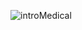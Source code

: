 ![introMedical](https://user-images.githubusercontent.com/32739956/188434612-fc0ff2de-8463-40fe-8350-f7f076d3ff07.gif)
